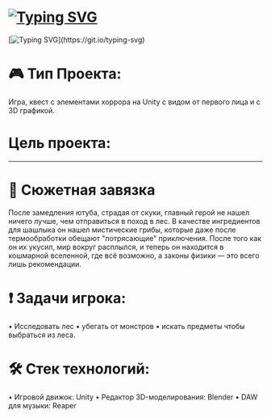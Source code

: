 # [![Typing SVG](https://readme-typing-svg.demolab.com?font=Fira+Code&size=22&duration=2000&pause=1000&color=F7F7F7&center=true&vCenter=true&repeat=false&width=500&lines=Worst+Of+Horrors)](https://git.io/typing-svg)
[![Typing SVG](https://readme-typing-svg.demolab.com?font=Rubik+Wet+Paint&duration=4000&pause=500&color=F70C0C&background=FF000000&center=true&multiline=true&width=500&height=70&lines=%D0%97%D0%B4%D1%80%D0%B0%D0%B2%D1%81%D1%82%D0%B2%D1%83%D0%B9%D1%82%D0%B5!;%D0%97%D0%B4%D0%B5%D1%81%D1%8C+%D0%B1%D1%83%D0%B4%D0%B5%D1%82+%D0%BE%D0%BF%D0%B8%D1%81%D0%B0%D0%BD+%D0%BD%D0%B0%D1%88+%D0%BF%D1%80%D0%BE%D0%B5%D0%BA%D1%82.)](https://git.io/typing-svg)

# 🎮 Тип Проекта:
Игра, квест с элементами хоррора на Unity с видом от первого лица и с 3D графикой.

# Цель проекта:
---

# 📖 Сюжетная завязка
После замедления ютуба, страдая от скуки, главный герой не нашел ничего лучше, чем отправиться в поход в лес. В качестве ингредиентов для шашлыка он нашел мистические грибы, которые даже после термообработки обещают "потрясающие" приключения. После того как он их укусил, мир вокруг расплылся, и теперь он находится в кошмарной вселенной, где всё возможно, а законы физики — это всего лишь рекомендации.

# ❗️ Задачи игрока:
• Исследовать лес
• убегать от монстров
• искать предметы чтобы выбраться из леса.

# 🛠️ Стек технологий: 
• Игровой движок: Unity
• Редактор 3D-моделирования: Blender
• DAW для музыки: Reaper
